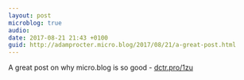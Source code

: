 ```yaml
---
layout: post
microblog: true
audio: 
date: 2017-08-21 21:43 +0100
guid: http://adamprocter.micro.blog/2017/08/21/a-great-post.html
---
```

A great post on why micro.blog is so good - [dctr.pro/1zu](http://dctr.pro/1zu) 

